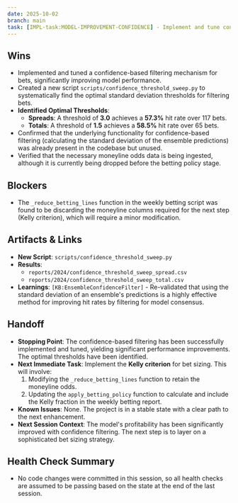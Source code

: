 ```yaml
---
date: 2025-10-02
branch: main
task: [IMPL-task:MODEL-IMPROVEMENT-CONFIDENCE] - Implement and tune confidence-based bet filtering.
---
```


## Wins

- Implemented and tuned a confidence-based filtering mechanism for bets, significantly improving model performance.
- Created a new script `scripts/confidence_threshold_sweep.py` to systematically find the optimal standard deviation thresholds for filtering bets.
- **Identified Optimal Thresholds**:
  - **Spreads**: A threshold of **3.0** achieves a **57.3%** hit rate over 117 bets.
  - **Totals**: A threshold of **1.5** achieves a **58.5%** hit rate over 65 bets.
- Confirmed that the underlying functionality for confidence-based filtering (calculating the standard deviation of the ensemble predictions) was already present in the codebase but unused.
- Verified that the necessary moneyline odds data is being ingested, although it is currently being dropped before the betting policy stage.

## Blockers

- The `_reduce_betting_lines` function in the weekly betting script was found to be discarding the moneyline columns required for the next step (Kelly criterion), which will require a minor modification.

## Artifacts & Links

- **New Script**: `scripts/confidence_threshold_sweep.py`
- **Results**:
  - `reports/2024/confidence_threshold_sweep_spread.csv`
  - `reports/2024/confidence_threshold_sweep_total.csv`
- **Learnings**: `[KB:EnsembleConfidenceFilter]` - Re-validated that using the standard deviation of an ensemble's predictions is a highly effective method for improving hit rates by filtering for model consensus.

## Handoff

- **Stopping Point**: The confidence-based filtering has been successfully implemented and tuned, yielding significant performance improvements. The optimal thresholds have been identified.
- **Next Immediate Task**: Implement the **Kelly criterion** for bet sizing. This will involve:
  1.  Modifying the `_reduce_betting_lines` function to retain the moneyline odds.
  2.  Updating the `apply_betting_policy` function to calculate and include the Kelly fraction in the weekly betting report.
- **Known Issues**: None. The project is in a stable state with a clear path to the next enhancement.
- **Next Session Context**: The model's profitability has been significantly improved with confidence filtering. The next step is to layer on a sophisticated bet sizing strategy.

## Health Check Summary

- No code changes were committed in this session, so all health checks are assumed to be passing based on the state at the end of the last session.
